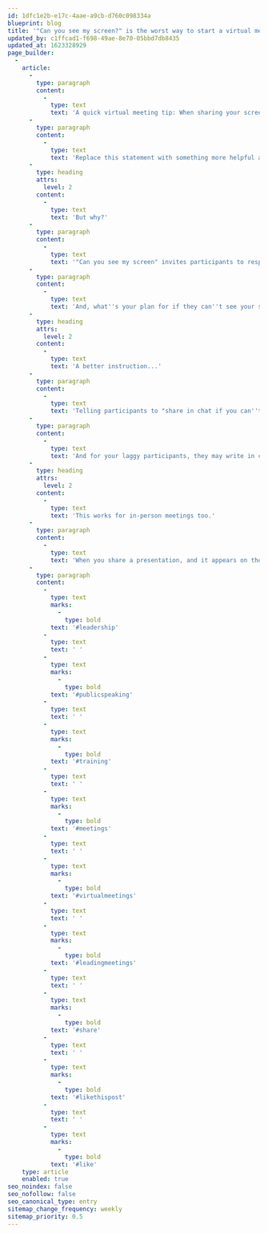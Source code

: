 ```yaml
---
id: 1dfc1e2b-e17c-4aae-a9cb-d760c098334a
blueprint: blog
title: '"Can you see my screen?" is the worst way to start a virtual meeting.'
updated_by: c1ffcad1-f698-49ae-8e70-05bbd7db8435
updated_at: 1623328929
page_builder:
  -
    article:
      -
        type: paragraph
        content:
          -
            type: text
            text: 'A quick virtual meeting tip: When sharing your screen, don''t start by saying "can everyone see my screen?" It causes chaos and looks unprofessional.'
      -
        type: paragraph
        content:
          -
            type: text
            text: 'Replace this statement with something more helpful and instructional like "If you can''t see my screen now, say so in the chat."'
      -
        type: heading
        attrs:
          level: 2
        content:
          -
            type: text
            text: 'But why?'
      -
        type: paragraph
        content:
          -
            type: text
            text: '"Can you see my screen" invites participants to respond. It''s followed by awkward silence as you wait for an audio reply, and since participants were probably told to "please mute your mics" it introduces a conflict of instruction.'
      -
        type: paragraph
        content:
          -
            type: text
            text: 'And, what''s your plan for if they can''t see your screen? In Zoom, it''s obvious when your screen has been shared because it takes over the majority of the window. If a participant tells you they can''t see it, and you know you''ve already done all you can to share it, you''re setting yourself up for a frantic scramble in the event that someone''s internet connection is laggy.'
      -
        type: heading
        attrs:
          level: 2
        content:
          -
            type: text
            text: 'A better instruction...'
      -
        type: paragraph
        content:
          -
            type: text
            text: 'Telling participants to "share in chat if you can''t see my screen" does not provoke an immediate pause to your presentation. You can give this instruction and get started without an awkward interruption. If someone does share in chat, you know that''s where you will see the feedback instead of waiting for an audio reply OR a chat reply.'
      -
        type: paragraph
        content:
          -
            type: text
            text: 'And for your laggy participants, they may write in chat that they can''t see, giving others a chance to rebut if they CAN see. So your issue will hopefully resolve itself organically as the laggy participant does their own troubleshooting without you interrupting your entire meeting trying fruitlessly to help that one person since the issue is on their end and not yours.'
      -
        type: heading
        attrs:
          level: 2
        content:
          -
            type: text
            text: 'This works for in-person meetings too.'
      -
        type: paragraph
        content:
          -
            type: text
            text: 'When you share a presentation, and it appears on the screen for everyone to see, do not begin by saying "Can everyone read the screen?" What if they can''t? Do you actually have a contingency plan? Probably not, so replace that question with a statement of instruction, like "If you can''t read the screen please don''t be afraid to come closer." This puts you in the driver seat as a leader and problem solver.'
      -
        type: paragraph
        content:
          -
            type: text
            marks:
              -
                type: bold
            text: '#leadership'
          -
            type: text
            text: ' '
          -
            type: text
            marks:
              -
                type: bold
            text: '#publicspeaking'
          -
            type: text
            text: ' '
          -
            type: text
            marks:
              -
                type: bold
            text: '#training'
          -
            type: text
            text: ' '
          -
            type: text
            marks:
              -
                type: bold
            text: '#meetings'
          -
            type: text
            text: ' '
          -
            type: text
            marks:
              -
                type: bold
            text: '#virtualmeetings'
          -
            type: text
            text: ' '
          -
            type: text
            marks:
              -
                type: bold
            text: '#leadingmeetings'
          -
            type: text
            text: ' '
          -
            type: text
            marks:
              -
                type: bold
            text: '#share'
          -
            type: text
            text: ' '
          -
            type: text
            marks:
              -
                type: bold
            text: '#likethispost'
          -
            type: text
            text: ' '
          -
            type: text
            marks:
              -
                type: bold
            text: '#like'
    type: article
    enabled: true
seo_noindex: false
seo_nofollow: false
seo_canonical_type: entry
sitemap_change_frequency: weekly
sitemap_priority: 0.5
---
```

